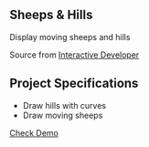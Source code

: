 ## Sheeps & Hills

Display moving sheeps and hills

Source from [Interactive Developer](https://www.youtube.com/watch?v=hCHL7sydzn0&t=120s)

## Project Specifications

- Draw hills with curves
- Draw moving sheeps

[Check Demo](https://wwdbsh.github.io/vanilla-js-projects/projects/sheeps-and-hills/)
